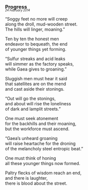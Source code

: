 ### Progress  
<p style="margin:0; margin-top: -1.25rem">  
  <em>  
    <small><small>24 February 2014</small></small>  
  </em>  
</p>  

“Soggy feet no more will creep  
along the droll, mud-wooden street.  
The hills will linger, moaning.”  

Ten by ten the honest men  
endeavor to bequeath, the end  
of younger things yet forming.  

“Sulfur streaks and acid leaks  
will simmer as the factory speaks,  
while Gaea gives to groaning.”  

Sluggish men must hear it said  
that satellites are on the mend  
and cast aside their stonings.  

“Out will go the stonings,  
and about will rise the loneliness  
of dark and lamplit streets.”  

One must seek atonement  
for the backhills and their moaning,  
but the workforce must ascend.  

“Gaea’s unheard groaning  
will raise heartache for the droning  
of the melancholy steel entropic beat.”  

One must think of honing  
all these younger things now formed.  

Paltry flecks of wisdom reach an end,  
and there is laughter,  
there is blood about the street.  

